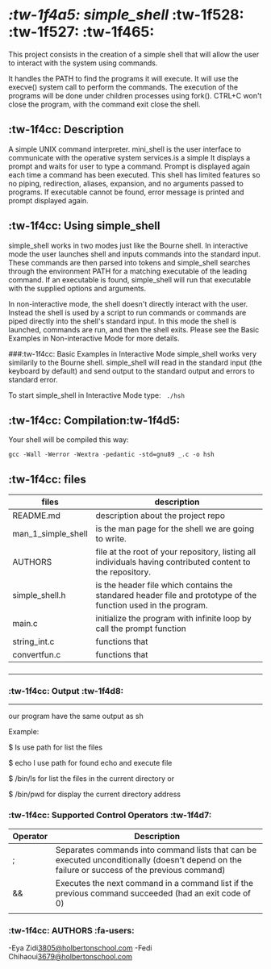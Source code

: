 #  *:tw-1f4a5:    simple_shell*     :tw-1f528: :tw-1f527: :tw-1f465:  
This project consists in the creation of a simple shell that will allow the user to interact with the system using commands.

It handles the PATH to find the programs it will execute. It will use the execve() system call to perform the commands. The execution of the programs will be done under children processes using fork(). CTRL+C won't close the program, with the command exit close the shell.

## :tw-1f4cc: Description 
A simple UNIX command interpreter. mini_shell is the user interface to communicate with the operative system services.is a simple It displays a prompt and waits for user to type a command. 
Prompt is displayed again each time a command has been executed. 
This shell has limited features so no piping, redirection, aliases, expansion, and no arguments passed to programs. 
If executable cannot be found, error message is printed and prompt displayed again.





## :tw-1f4cc: Using simple_shell
simple_shell works in two modes just like the Bourne shell. In interactive mode the user launches shell and inputs commands into the standard input. These commands are then parsed into tokens and simple_shell searches through the environment PATH for a matching executable of the leading command. If an executable is found, simple_shell will run that executable with the supplied options and arguments.

In non-interactive mode, the shell doesn't directly interact with the user. Instead the shell is used by a script to run commands or commands are piped directly into the shell's standard input. In this mode the shell is launched, commands are run, and then the shell exits. Please see the Basic Examples in Non-interactive Mode for more details.

###:tw-1f4cc:  Basic Examples in Interactive Mode
simple_shell works very similarily to the Bourne shell. simple_shell will read in the standard input (the keyboard by default) and send output to the standard output and errors to standard error.

To start simple_shell in Interactive Mode type:
` ./hsh`

## :tw-1f4cc:  Compilation:tw-1f4d5:

Your shell will be compiled this way:

    gcc -Wall -Werror -Wextra -pedantic -std=gnu89 _.c -o hsh

##     :tw-1f4cc: files 

|  files  |  description |
| ------------ | ------------ |
| README.md   | description about the project repo  |
| man_1_simple_shell  |  is the man page for the shell we are going to write.  |
|  AUTHORS |  file at the root of your repository, listing all individuals having contributed content to the repository. |
|  simple_shell.h |  is the header file which contains the standared header file and prototype of the  function used in the program.| |
|  main.c  | initialize the program with infinite loop by call the prompt function  |
| string_int.c  |  functions  that |
|  convertfun.c |  functions  that |









### 

------------

### :tw-1f4cc:  Output    :tw-1f4d8:

------------


our program have the same output as sh

Example:

$ ls use path for list the files

$ echo l use path for found echo and execute file

$ /bin/ls for list the files in the current directory or

$ /bin/pwd for display the current directory address

  
### :tw-1f4cc:  Supported Control Operators :tw-1f4d7:

| Operator  |Description   |
| ------------ | ------------ |
|   ; |  Separates commands into command lists that can be executed unconditionally (doesn't depend on the failure or success of the previous command) |
|  && |  Executes the next command in a command list if the previous command succeeded (had an exit code of 0) |
 |||  | 	Executes the next command in a command list if the previous command failed (had a non-zero exit code)  |


### :tw-1f4cc:   AUTHORS   :fa-users:
-Eya Zidi<3805@holbertonschool.com>
-Fedi Chihaoui<3679@holbertonschool.com>



